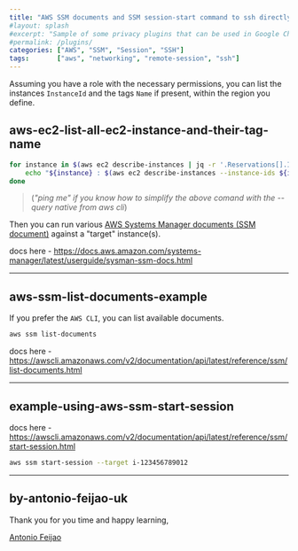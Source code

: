 ```yaml
---
title: "AWS SSM documents and SSM session-start command to ssh directly to an instance without using the ssh keys"
#layout: splash
#excerpt: "Sample of some privacy plugins that can be used in Google Chrome, Mozilla Firefox and others."
#permalink: /plugins/
categories: ["AWS", "SSM", "Session", "SSH"]
tags:       ["aws", "networking", "remote-session", "ssh"]
---
```


Assuming you have a role with the necessary permissions, you can list the instances `InstanceId` and the tags `Name` if present, within the region you define.

## aws-ec2-list-all-ec2-instance-and-their-tag-name

```bash
for instance in $(aws ec2 describe-instances | jq -r '.Reservations[].Instances[].InstanceId' ); do
    echo "${instance} : $(aws ec2 describe-instances --instance-ids ${instance} | jq '.Reservations[].Instances[].Tags[] | select(.Key == "Name")|.Value') "
done
```

> (*"ping me" if you know how to simplify the above comand with the --query native from aws cli*)

Then you can run various [AWS Systems Manager documents (SSM document)](https://docs.aws.amazon.com/systems-manager/latest/userguide/sysman-ssm-docs.html) against a "target" instance(s).

docs here - <https://docs.aws.amazon.com/systems-manager/latest/userguide/sysman-ssm-docs.html>

---

## aws-ssm-list-documents-example

If you prefer the `AWS CLI`, you can list available documents.

```bash
aws ssm list-documents
```

docs here - <https://awscli.amazonaws.com/v2/documentation/api/latest/reference/ssm/list-documents.html>

---

## example-using-aws-ssm-start-session

docs here - <https://awscli.amazonaws.com/v2/documentation/api/latest/reference/ssm/start-session.html>

```bash
aws ssm start-session --target i-123456789012
```

---

## by-antonio-feijao-uk

Thank you for you time and happy learning,

[Antonio Feijao](https://www.antoniofeijao.com)
